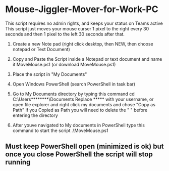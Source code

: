 # Mouse-Jiggler-Mover-for-Work-PC
This script requires no admin rights, and keeps your status on Teams active
This script just moves your mouse curser 1 pixel to the right every 30 seconds and then 1 pixel to the left 30 seconds after that. 


1. Create a new Note pad (right click desktop, then NEW, then choose notepad or Text Document)

2. Copy and Paste the Script inside a Notepad or text document and name it MoveMouse.ps1 (or download MoveMouse.ps1)

3. Place the script in "My Documents"

4. Open Windows PowerShell (search PowerShell in task bar)

5. Go to My Documents directory by typing this command     cd C:\Users\********\Documents 
     Replace ***** with your username, or open file explorer and right click my documents and chose "Copy as Path" 
             If you Copied as Path you will need to delete the "        "   before entering the directory 

6. After youve navigated to My documents in PowerShell type this command to start the script     .\MoveMouse.ps1

Must keep PowerShell open (minimized is ok) but once you close PowerShell the script will stop running
-------------------------------------------------------------------------------------------------------------------------------------------------------------------------------------------------------------------------

